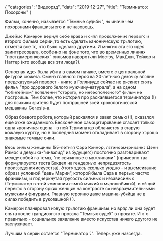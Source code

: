 {
   "categories": "Видеоряд",
   "date": "2019-12-27",
   "title": "Терминатор: Похороны"
}

Фильм, конечно, называется "Темные судьбы", но иначе чем похоронами франшизы его и не назовешь.

Джеймс Камерон вернул себе права и снял продолжение первого и второго фильма серии, то есть сделать каноническую трилогию, отметая все то, что было сделано другими. И многих эта его идея заинтересовала, особенно на фоне того, что во временных линиях "посткамероновских" фильмов наворотили Мостоу, МакДжи, Тейлор и Наттер (кто вообще все эти люди?).

Основная идея была убита в самом начале, вместе с центральной фигурой сюжета. Смена главного героя на 20-летнюю девочку вполне предсказуемый поворот - никто в Голливуде сейчас не рискнет снять фильм "про здорового белого мужчину-натурала", а на одном "юбилейном" появлении "старого, но небесполезного" фильм не построишь. Тем более, что история про раскаявшегося терминатора (!) для психики зрителя будет пострашней всей хронологической мешанины Genesis-а.

Образ боевого робота, который раскаялся и завел семью (!), оказался еще хуже ожидаемого. Бесконечное самоцитирование спасает только одна ироничная сцена - в ней Терминатор облачается в старую кожаную куртку, но в последний момент откладывает в сторону хорошо знакомые темные очки.

Весь фильм женщины (55-летняя Сара Коннор, латиноамериканка Дэни Рамос и девушка-"инвалид" из будущего) постоянно разговаривают между собой на темы, "не связанные с мужчинами" (примерно так формулируется теста Бекдел на гендерную непредвзятость произведения искусства). Этого здесь сколько угодно - и высмеивание образа условной "девы Марии", которой была Сара в первых частях франшизы, и подчеркнутая грубость сильных и независимых (Терминатор в этой компании самый мягкий и миролюбивый), и общий перекос в сторону ярких женщин на контрасте со невразумительными мужскими фигурами. Главную героиню даже машина-убийца не в силах победить в рукопашной (!).

Камерон планировал новую трилогию франшизы, но вряд ли она будет снята после грандиозного провала "Темных судеб" в прокате. И это правильно - социальное заявление вместо искусства ничего другого не заслуживает.

Лучшим в серии остается "Терминатор 2". Теперь уже навсегда.
